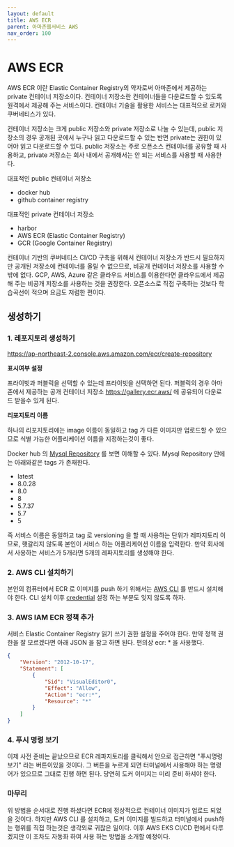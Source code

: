 ```yaml
---
layout: default
title: AWS ECR
parent: 아마존웹서비스 AWS
nav_order: 100
---
```


# AWS ECR

AWS ECR 이란 Elastic Container Registry의 약자로써 아마존에서 제공하는 private 컨테이너 저장소이다. 컨테이너 저장소란 컨테이너들을 다운로드할 수 있도록 원격에서 제공해 주는 서비스이다. 컨테이너 기술을 활용한 서비스는 대표적으로 로커와 쿠버네티스가 있다.

컨테이너 저장소는 크게 public 저장소와 private 저장소로 나눌 수 있는데, public 저장소의 경우 공개된 곳에서 누구나 읽고 다운로드할 수 있는 반면 private는 권한이 있어야 읽고 다운로드할 수 있다. public 저장소는 주로 오픈소스 컨테이너를 공유할 때 사용하고, private 저장소는 회사 내에서 공개해서는 안 되는 서비스를 사용할 때 사용한다.

대표적인 public 컨테이너 저장소
- docker hub
- github container registry

대표적인 private 컨테이너 저장소
- harbor
- AWS ECR (Elastic Container Registry)
- GCR (Google Container Registry)

컨테이너 기반의 쿠버네티스 CI/CD 구축을 위해서 컨테이너 저장소가 반드시 필요하지만 공개된 저장소에 컨테이너를 올릴 수 없으므로, 비공개 컨테이너 저장소를 사용할 수밖에 없다. GCP, AWS, Azure 같은 클라우드 서비스를 이용한다면 클라우드에서 제공해 주는 비공개 저장소를 사용하는 것을 권장한다. 오픈소스로 직접 구축하는 것보다 학습곡선이 적으며 요금도 저렴한 편이다.

## 생성하기

### 1. 레포지토리 생성하기 
https://ap-northeast-2.console.aws.amazon.com/ecr/create-repository

**표시여부 설정**

프라이빗과  퍼블릭을 선택할 수 있는데 프라이빗을 선택하면 된다. 퍼블릭의 경우 아마존에서 제공하는 공개 컨테이너 저장소 https://gallery.ecr.aws/ 에 공유되어 다운로드 받을수 있게 된다.

**리포지토리 이름**

하나의 리포지토리에는 image 이름이 동일하고 tag 가 다른 이미지만 업로드할 수 있으므로 식별 가능한 어플리케이션 이름을 지정하는것이 좋다. 

Docker hub 의 [Mysql Repository](https://hub.docker.com/_/mysql) 를 보면 이해할 수 있다. Mysql Repository 안에는 아래와같은 tags 가 존재한다.

- latest
- 8.0.28
- 8.0
- 8
- 5.7.37
- 5.7
- 5

즉 서비스 이름은 동일하고 tag 로 versioning 을 할 때 사용하는 단위가 레파지토리 이므로, 햇갈리지 않도록 본인이 서비스 하는 어플리케이션 이름을 입력한다. 만약 회사에서 사용하는 서비스가 5개라면 5개의 레파지토리를 생성해야 한다.

### 2. AWS CLI 설치하기

본인의 컴퓨터에서 ECR 로 이미지를 push 하기 위해서는 [AWS CLI](https://docs.aws.amazon.com/ko_kr/cli/latest/userguide/install-cliv2.html) 를 반드시 설치해야 한다. CLI 설치 이후 [credential](https://docs.aws.amazon.com/cli/latest/userguide/cli-configure-files.html) 설정 하는 부분도 잊지 않도록 하자. 

### 3. AWS IAM ECR 정책 추가

서비스 Elastic Container Registry 읽기 쓰기 권한 설정을 주어야 한다. 만약 정책 권한을 잘 모르겠다면 아래 JSON 을 참고 하면 된다. 편의상 ecr: * 을 사용했다. 
```json
{
    "Version": "2012-10-17",
    "Statement": [
        {
            "Sid": "VisualEditor0",
            "Effect": "Allow",
            "Action": "ecr:*",
            "Resource": "*"
        }
    ]
}
```

### 4. 푸시 명령 보기

이제 사전 준비는 끝났으므로 ECR 레파지토리를 클릭해서 안으로 접근하면 "푸시명령보기" 라는 버튼이있을 것이다. 그 버튼을 누르게 되면 터미널에서 사용해야 하는 명령어가 있으므로 그대로 진행 하면 된다. 당연히 도커 이미지는 미리 준비 하셔야 한다.


### 마무리

위 방법을 순서대로 진행 하셨다면 ECR에 정상적으로 컨테이너 이미지가 업로드 되었을 것이다. 하지만 AWS CLI 를 설치하고, 도커 이미지를 빌드하고 터미널에서 push하는 행위를 직접 하는것은 생각외로 귀찮은 일이다. 이후 AWS EKS CI/CD 편에서 다루겠지만 이 조차도 자동화 하여 사용 하는 방법을 소개할 예정이다. 